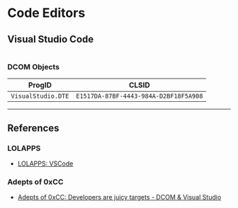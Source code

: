 # Code Editors

## Visual Studio Code

```

```

### DCOM Objects

| ProgID              | CLSID                                  |
| ------------------- | -------------------------------------- |
| `VisualStudio.DTE`  | `E1517DA-87BF-4443-984A-D2BF18F5A908`  |

---
## References

### LOLAPPS

- [LOLAPPS: VSCode](https://lolapps-project.github.io/lolapps/Desktop/vscode/)

### Adepts of 0xCC

- [Adepts of 0xCC: Developers are juicy targets - DCOM & Visual Studio](https://adepts.of0x.cc/visual-studio-dcom/)